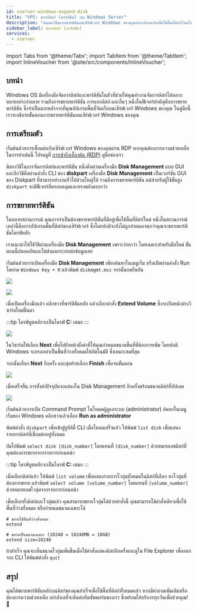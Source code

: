 ```yaml
---
id: vserver-windows-expand-disk
title: "VPS: ขยายดิสก์ (พาร์ติชัน) บน Windows Server"
description: "ค้นพบวิธีขยายพาร์ติชันบนเซิร์ฟเวอร์ Windows ของคุณอย่างปลอดภัยเพื่อใช้พื้นที่ดิสก์ใหม่ได้อย่างมีประสิทธิภาพ → เรียนรู้เพิ่มเติมตอนนี้"
sidebar_label: ขยายดิสก์ (พาร์ติชัน)
services:
  - vserver
---
```


import Tabs from '@theme/Tabs';
import TabItem from '@theme/TabItem';
import InlineVoucher from '@site/src/components/InlineVoucher';

## บทนำ

Windows OS มีเครื่องมือจัดการดิสก์และพาร์ติชันในตัวที่ช่วยให้คุณทำงานจัดการดิสก์ได้หลากหลายอย่างง่ายดาย รวมถึงการขยายพาร์ติชัน การแยกดิสก์ และอื่นๆ หนึ่งในฟีเจอร์สำคัญคือการขยายพาร์ติชัน ซึ่งจำเป็นมากหลังจากที่คุณอัปเกรดพื้นที่จัดเก็บบนเซิร์ฟเวอร์ Windows ของคุณ ในคู่มือนี้เราจะอธิบายขั้นตอนการขยายพาร์ติชันบนเซิร์ฟเวอร์ Windows ของคุณ

<InlineVoucher />

## การเตรียมตัว

เริ่มต้นด้วยการเชื่อมต่อกับเซิร์ฟเวอร์ Windows ของคุณผ่าน RDP หากคุณต้องการความช่วยเหลือในการทำเช่นนี้ โปรดดูที่ [การเข้าถึงเบื้องต้น (RDP)](vserver-windows-userdp.md) คู่มือของเรา

มีสองวิธีในการจัดการดิสก์และพาร์ติชัน หนึ่งคือผ่านเครื่องมือ **Disk Management** แบบ GUI และอีกวิธีคือผ่านคำสั่ง CLI ของ **diskpart** เครื่องมือ **Disk Management** เป็นเวอร์ชัน GUI ของ Diskpart ที่สามารถทำงานทั่วไปส่วนใหญ่ได้ รวมถึงการขยายพาร์ติชัน แต่สำหรับผู้ใช้ขั้นสูง `diskpart` จะมีฟีเจอร์ที่ครอบคลุมและทรงพลังมากกว่า

## การขยายพาร์ติชัน

ในหลายสถานการณ์ คุณอาจจำเป็นต้องขยายพาร์ติชันที่มีอยู่เพื่อใช้พื้นที่ดิสก์ใหม่ หนึ่งในสถานการณ์เหล่านี้คือการอัปเกรดพื้นที่ดิสก์ของเซิร์ฟเวอร์ ซึ่งโดยปกติจะยังไม่ถูกกำหนดจนกว่าคุณจะขยายพาร์ติชันไดรฟ์หลัก

เราแนะนำให้ใช้วิธีผ่านเครื่องมือ **Disk Management** เพราะง่ายกว่า โดยเฉพาะสำหรับมือใหม่ ขั้นตอนนี้ปลอดภัยและไม่ส่งผลกระทบต่อข้อมูลเลย

<Tabs>
<TabItem value="disk-management" label="ผ่าน Disk Management (GUI)" default>

เริ่มต้นด้วยการเปิดเครื่องมือ **Disk Management** เพียงค้นหาในเมนูเริ่ม หรือเปิดผ่านคำสั่ง Run โดยกด `Windows Key + R` แล้วพิมพ์ `diskmgmt.msc` จากนั้นกดยืนยัน

![](https://screensaver01.zap-hosting.com/index.php/s/xfMexYdrJMr3L6Y/preview)

![](https://screensaver01.zap-hosting.com/index.php/s/gKjkst3H89knLFa/preview)

เมื่อเปิดเครื่องมือแล้ว คลิกขวาที่พาร์ติชันหลัก แล้วเลือกคำสั่ง **Extend Volume** ซึ่งจะเปิดหน้าต่างวิซาร์ดใหม่ขึ้นมา

:::tip
ไดรฟ์บูตหลักจะเป็นไดรฟ์ **C:** เสมอ
:::

![](https://screensaver01.zap-hosting.com/index.php/s/nWMStW6T74SrrRe/preview)

ในวิซาร์ดให้เลือก **Next** เพื่อไปยังหน้าตั้งค่าที่ให้คุณกำหนดขนาดพื้นที่ที่ต้องการเพิ่ม โดยปกติ Windows จะกรอกค่าเป็นพื้นที่ว่างทั้งหมดให้อัตโนมัติ ซึ่งเหมาะสมที่สุด

จากนั้นเลือก **Next** อีกครั้ง และสุดท้ายเลือก **Finish** เพื่อจบขั้นตอน

![](https://screensaver01.zap-hosting.com/index.php/s/MwRFS8eCHoqBSNt/download)

เมื่อเสร็จสิ้น การตั้งค่าปัจจุบันจะแสดงใน Disk Management อีกครั้งพร้อมขนาดดิสก์ที่อัปเดต

![](https://screensaver01.zap-hosting.com/index.php/s/M46ca4FkeG42AZz/preview)

</TabItem>

<TabItem value="diskpart" label="ผ่าน Diskpart (CLI)">

เริ่มต้นด้วยการเปิด Command Prompt ในโหมดผู้ดูแลระบบ (administrator) ค้นหาในเมนูเริ่มของ Windows คลิกขวาแล้วเลือก **Run as administrator**

พิมพ์คำสั่ง `diskpart` เพื่อเข้าสู่ยูทิลิตี้ CLI เมื่อโหลดเสร็จแล้ว ให้พิมพ์ `list disk` เพื่อแสดงรายการดิสก์ที่เชื่อมต่ออยู่ทั้งหมด

ถัดไปพิมพ์ `select disk [disk_number]` โดยแทนที่ `[disk_number]` ด้วยหมายเลขดิสก์ที่คุณต้องการขยายจากรายการก่อนหน้า

:::tip
ไดรฟ์บูตหลักจะเป็นไดรฟ์ **C:** เสมอ
:::

เมื่อเลือกดิสก์แล้ว ให้พิมพ์ `list volume` เพื่อแสดงรายการโวลุ่มทั้งหมดในดิสก์ที่เลือก หาโวลุ่มที่ต้องการขยาย แล้วพิมพ์ `select volume [volume_number]` โดยแทนที่ `[volume_number]` ด้วยหมายเลขโวลุ่มจากรายการก่อนหน้า

เมื่อเลือกทั้งดิสก์และโวลุ่มแล้ว คุณสามารถขยายโวลุ่มได้ด้วยคำสั่งนี้ คุณสามารถใช้คำสั่งเดียวเพื่อใช้พื้นที่ว่างทั้งหมด หรือกำหนดขนาดเฉพาะได้
```
# ขยายใช้พื้นที่ว่างทั้งหมด
extend

# ขยายเป็นขนาดเฉพาะ (10240 = 10240MB = 10GB)
extend size=10240
```

ถ้าสำเร็จ คุณจะเห็นขนาดโวลุ่มเพิ่มขึ้นเมื่อใช้คำสั่งแสดงดิสก์อีกครั้งและดูใน File Explorer เพื่อออกจาก CLI ให้พิมพ์คำสั่ง `quit`

</TabItem>
</Tabs>

## สรุป

คุณได้ขยายพาร์ติชันหลักบนดิสก์ของคุณสำเร็จเพื่อใช้พื้นที่ดิสก์ทั้งหมดแล้ว หากมีคำถามเพิ่มเติมหรือต้องการความช่วยเหลือ อย่าลังเลที่จะติดต่อทีมซัพพอร์ตของเรา ซึ่งพร้อมให้บริการทุกวันเพื่อช่วยคุณ! 🙂

<InlineVoucher />